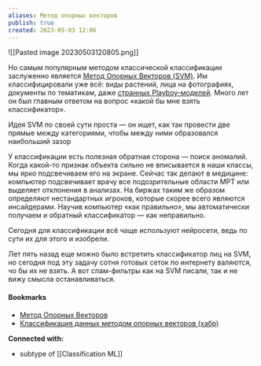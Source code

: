 ```yaml
---
aliases: Метод опорных векторов
publish: true
created: 2023-05-03 12:06
---
```


![[Pasted image 20230503120805.png]]


Но самым популярным методом классической классификации заслуженно является [Метод Опорных Векторов (SVM)](https://habr.com/post/105220/). Им классифицировали уже всё: виды растений, лица на фотографиях, документы по тематикам, даже [странных Playboy-моделей](https://habr.com/post/251225/). Много лет он был главным ответом на вопрос «какой бы мне взять классификатор».

Идея SVM по своей сути проста — он ищет, как так провести две прямые между категориями, чтобы между ними образовался наибольший зазор

У классификации есть полезная обратная сторона — поиск аномалий. Когда какой-то признак объекта сильно не вписывается в наши классы, мы ярко подсвечиваем его на экране. Сейчас так делают в медицине: компьютер подсвечивает врачу все подозрительные области МРТ или выделяет отклонения в анализах. На биржах таким же образом определяют нестандартных игроков, которые скорее всего являются инсайдерами. Научив компьютер «как правильно», мы автоматически получаем и обратный классификатор — как неправильно.

Сегодня для классификации всё чаще используют нейросети, ведь по сути их для этого и изобрели.

Лет пять назад еще можно было встретить классификатор лиц на SVM, но сегодня под эту задачу сотня готовых сеток по интернету валяются, чо бы их не взять. А вот спам-фильтры как на SVM писали, так и не вижу смысла останавливаться.


#### Bookmarks
- [Метод Опорных Векторов](https://ru.wikipedia.org/wiki/%D0%9C%D0%B5%D1%82%D0%BE%D0%B4_%D0%BE%D0%BF%D0%BE%D1%80%D0%BD%D1%8B%D1%85_%D0%B2%D0%B5%D0%BA%D1%82%D0%BE%D1%80%D0%BE%D0%B2)
- [Классификация данных методом опорных векторов (хабр)](https://habr.com/ru/articles/105220/)


**Connected with:**
- subtype of [[Classification ML]]



